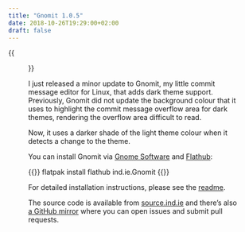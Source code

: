 ```yaml
---
title: "Gnomit 1.0.5"
date: 2018-10-26T19:29:00+02:00
draft: false
---
```


{{<figure src="gnomit-dark-theme-support.png" alt="Screenshot of Gnomit version 1.0.5 in a dark theme." caption="Gnomit 1.0.5, wearing Adwaita-dark">}}

I just released a minor update to Gnomit, my little commit message editor for Linux, that adds dark theme support. Previously, Gnomit did not update the background colour that it uses to highlight the commit message overflow area for dark themes, rendering the overflow area difficult to read.

Now, it uses a darker shade of the light theme colour when it detects a change to the theme.

You can install Gnomit via [Gnome Software](https://wiki.gnome.org/Apps/Software) and [Flathub](https://flathub.org/apps/details/ind.ie.Gnomit):

{{<highlight bash>}}
flatpak install flathub ind.ie.Gnomit
{{</highlight>}}

For detailed installation instructions, please see the [readme](https://source.ind.ie/gnome/gnomit/gjs/blob/master/README.md).

The source code is available from [source.ind.ie](ttps://source.ind.ie/gnome/gnomit) and there’s also [a GitHub mirror](https://github.com/indie-mirror/gnomit) where you can open issues and submit pull requests.
